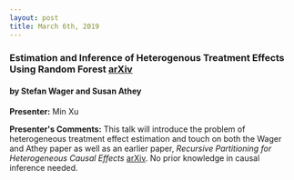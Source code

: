 ```yaml
---
layout: post
title: March 6th, 2019
---
```


### Estimation and Inference of Heterogenous Treatment Effects Using Random Forest [arXiv](https://arxiv.org/abs/1510.04342)
#### by Stefan Wager and Susan Athey

**Presenter:** Min Xu

**Presenter's Comments:**
This talk will introduce the problem of heterogeneous treatment effect estimation and touch on both the Wager and Athey paper as well as an earlier paper, _Recursive Partitioning for Heterogeneous Causal Effects_ [arXiv](https://arxiv.org/abs/1504.01132). No prior knowledge in causal inference needed.